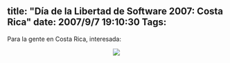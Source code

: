 title: "Día de la Libertad de Software 2007: Costa Rica"
date: 2007/9/7 19:10:30
Tags: 
---
<p align="left">Para la gente en Costa Rica, interesada:</p>
<p align="center"><img src="http://damog.net/files/misc/sfd2007-cr.png"/></p>
